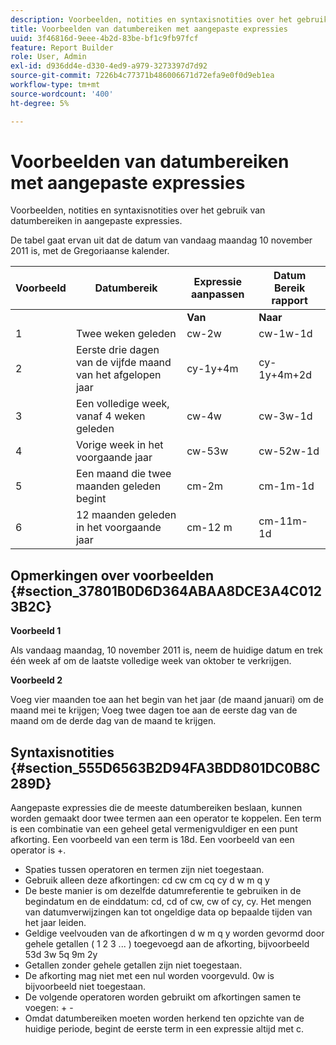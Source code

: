 ```yaml
---
description: Voorbeelden, notities en syntaxisnotities over het gebruik van datumbereiken in aangepaste expressies.
title: Voorbeelden van datumbereiken met aangepaste expressies
uuid: 3f46816d-9eee-4b2d-83be-bf1c9fb97fcf
feature: Report Builder
role: User, Admin
exl-id: d936dd4e-d330-4ed9-a979-3273397d7d92
source-git-commit: 7226b4c77371b486006671d72efa9e0f0d9eb1ea
workflow-type: tm+mt
source-wordcount: '400'
ht-degree: 5%

---
```


# Voorbeelden van datumbereiken met aangepaste expressies

Voorbeelden, notities en syntaxisnotities over het gebruik van datumbereiken in aangepaste expressies.

De tabel gaat ervan uit dat de datum van vandaag maandag 10 november 2011 is, met de Gregoriaanse kalender.

| Voorbeeld | Datumbereik | Expressie aanpassen | Datum Bereik rapport |
|---|---|---|---|
|  |  | **Van** | **Naar** |  |
| 1 | Twee weken geleden | cw-2w | cw-1w-1d | 26 okt tot 1 nov. |
| 2 | Eerste drie dagen van de vijfde maand van het afgelopen jaar | cy-1y+4m | cy-1y+4m+2d | 1 mei tot en met 3 mei 2010 |
| 3 | Een volledige week, vanaf 4 weken geleden | cw-4w | cw-3w-1d | 12 okt tot en met 18 okt. |
| 4 | Vorige week in het voorgaande jaar | cw-53w | cw-52w-1d | nov. t/m 9 nov. 2010 |
| 5 | Een maand die twee maanden geleden begint | cm-2m | cm-1m-1d | 1 sep. t/m 30 sep. |
| 6 | 12 maanden geleden in het voorgaande jaar | cm-12 m | cm-11m-1d | 1 nov. t/m 30 nov. 2010 |

## Opmerkingen over voorbeelden {#section_37801B0D6D364ABAA8DCE3A4C0123B2C}

**Voorbeeld 1**

Als vandaag maandag, 10 november 2011 is, neem de huidige datum en trek één week af om de laatste volledige week van oktober te verkrijgen.

**Voorbeeld 2**

Voeg vier maanden toe aan het begin van het jaar (de maand januari) om de maand mei te krijgen; Voeg twee dagen toe aan de eerste dag van de maand om de derde dag van de maand te krijgen.

## Syntaxisnotities {#section_555D6563B2D94FA3BDD801DC0B8C289D}

Aangepaste expressies die de meeste datumbereiken beslaan, kunnen worden gemaakt door twee termen aan een operator te koppelen. Een term is een combinatie van een geheel getal vermenigvuldiger en een punt afkorting. Een voorbeeld van een term is 18d. Een voorbeeld van een operator is +.

* Spaties tussen operatoren en termen zijn niet toegestaan.
* Gebruik alleen deze afkortingen: cd cw cm cq cy d w m q y
* De beste manier is om dezelfde datumreferentie te gebruiken in de begindatum en de einddatum: cd, cd of cw, cw of cy, cy. Het mengen van datumverwijzingen kan tot ongeldige data op bepaalde tijden van het jaar leiden.
* Geldige veelvouden van de afkortingen d w m q y worden gevormd door gehele getallen ( 1 2 3 ... ) toegevoegd aan de afkorting, bijvoorbeeld 53d 3w 5q 9m 2y
* Getallen zonder gehele getallen zijn niet toegestaan.
* De afkorting mag niet met een nul worden voorgevuld. 0w is bijvoorbeeld niet toegestaan.
* De volgende operatoren worden gebruikt om afkortingen samen te voegen: + -
* Omdat datumbereiken moeten worden herkend ten opzichte van de huidige periode, begint de eerste term in een expressie altijd met c.
